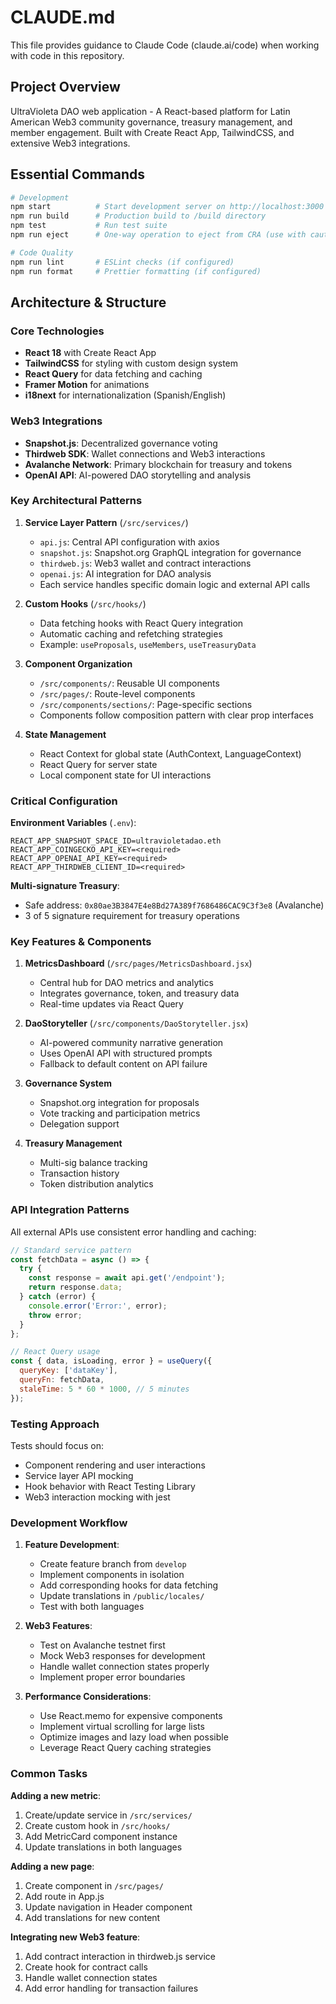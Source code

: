 # CLAUDE.md

This file provides guidance to Claude Code (claude.ai/code) when working with code in this repository.

## Project Overview

UltraVioleta DAO web application - A React-based platform for Latin American Web3 community governance, treasury management, and member engagement. Built with Create React App, TailwindCSS, and extensive Web3 integrations.

## Essential Commands

```bash
# Development
npm start          # Start development server on http://localhost:3000
npm run build      # Production build to /build directory
npm test           # Run test suite
npm run eject      # One-way operation to eject from CRA (use with caution)

# Code Quality
npm run lint       # ESLint checks (if configured)
npm run format     # Prettier formatting (if configured)
```

## Architecture & Structure

### Core Technologies
- **React 18** with Create React App
- **TailwindCSS** for styling with custom design system
- **React Query** for data fetching and caching
- **Framer Motion** for animations
- **i18next** for internationalization (Spanish/English)

### Web3 Integrations
- **Snapshot.js**: Decentralized governance voting
- **Thirdweb SDK**: Wallet connections and Web3 interactions
- **Avalanche Network**: Primary blockchain for treasury and tokens
- **OpenAI API**: AI-powered DAO storytelling and analysis

### Key Architectural Patterns

1. **Service Layer Pattern** (`/src/services/`)
   - `api.js`: Central API configuration with axios
   - `snapshot.js`: Snapshot.org GraphQL integration for governance
   - `thirdweb.js`: Web3 wallet and contract interactions
   - `openai.js`: AI integration for DAO analysis
   - Each service handles specific domain logic and external API calls

2. **Custom Hooks** (`/src/hooks/`)
   - Data fetching hooks with React Query integration
   - Automatic caching and refetching strategies
   - Example: `useProposals`, `useMembers`, `useTreasuryData`

3. **Component Organization**
   - `/src/components/`: Reusable UI components
   - `/src/pages/`: Route-level components
   - `/src/components/sections/`: Page-specific sections
   - Components follow composition pattern with clear prop interfaces

4. **State Management**
   - React Context for global state (AuthContext, LanguageContext)
   - React Query for server state
   - Local component state for UI interactions

### Critical Configuration

**Environment Variables** (`.env`):
```
REACT_APP_SNAPSHOT_SPACE_ID=ultravioletadao.eth
REACT_APP_COINGECKO_API_KEY=<required>
REACT_APP_OPENAI_API_KEY=<required>
REACT_APP_THIRDWEB_CLIENT_ID=<required>
```

**Multi-signature Treasury**:
- Safe address: `0x80ae3B3847E4e8Bd27A389f7686486CAC9C3f3e8` (Avalanche)
- 3 of 5 signature requirement for treasury operations

### Key Features & Components

1. **MetricsDashboard** (`/src/pages/MetricsDashboard.jsx`)
   - Central hub for DAO metrics and analytics
   - Integrates governance, token, and treasury data
   - Real-time updates via React Query

2. **DaoStoryteller** (`/src/components/DaoStoryteller.jsx`)
   - AI-powered community narrative generation
   - Uses OpenAI API with structured prompts
   - Fallback to default content on API failure

3. **Governance System**
   - Snapshot.org integration for proposals
   - Vote tracking and participation metrics
   - Delegation support

4. **Treasury Management**
   - Multi-sig balance tracking
   - Transaction history
   - Token distribution analytics

### API Integration Patterns

All external APIs use consistent error handling and caching:
```javascript
// Standard service pattern
const fetchData = async () => {
  try {
    const response = await api.get('/endpoint');
    return response.data;
  } catch (error) {
    console.error('Error:', error);
    throw error;
  }
};

// React Query usage
const { data, isLoading, error } = useQuery({
  queryKey: ['dataKey'],
  queryFn: fetchData,
  staleTime: 5 * 60 * 1000, // 5 minutes
});
```

### Testing Approach

Tests should focus on:
- Component rendering and user interactions
- Service layer API mocking
- Hook behavior with React Testing Library
- Web3 interaction mocking with jest

### Development Workflow

1. **Feature Development**:
   - Create feature branch from `develop`
   - Implement components in isolation
   - Add corresponding hooks for data fetching
   - Update translations in `/public/locales/`
   - Test with both languages

2. **Web3 Features**:
   - Test on Avalanche testnet first
   - Mock Web3 responses for development
   - Handle wallet connection states properly
   - Implement proper error boundaries

3. **Performance Considerations**:
   - Use React.memo for expensive components
   - Implement virtual scrolling for large lists
   - Optimize images and lazy load when possible
   - Leverage React Query caching strategies

### Common Tasks

**Adding a new metric**:
1. Create/update service in `/src/services/`
2. Create custom hook in `/src/hooks/`
3. Add MetricCard component instance
4. Update translations in both languages

**Adding a new page**:
1. Create component in `/src/pages/`
2. Add route in App.js
3. Update navigation in Header component
4. Add translations for new content

**Integrating new Web3 feature**:
1. Add contract interaction in thirdweb.js service
2. Create hook for contract calls
3. Handle wallet connection states
4. Add error handling for transaction failures